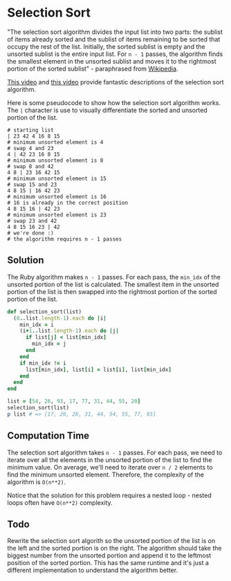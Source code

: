 # Selection Sort

"The selection sort algorithm divides the input list into two parts: the sublist of items already sorted and the sublist of items remaining to be sorted that occupy the rest of the list. Initially, the sorted sublist is empty and the unsorted sublist is the entire input list. For `n - 1` passes, the algorithm finds the smallest element in the unsorted sublist and moves it to the rightmost portion of the sorted sublist" - paraphrased from [Wikipedia](https://en.wikipedia.org/wiki/Selection_sort).

[This video](https://www.youtube.com/watch?v=f8hXR_Hvybo) and [this video](https://www.youtube.com/watch?v=GUDLRan2DWM) provide fantastic descriptions of the selection sort algorithm.

Here is some pseudocode to show how the selection sort algorithm works.  The `|` character is use to visually differentiate the sorted and unsorted portion of the list.

```
# starting list
| 23 42 4 16 8 15
# minimum unsorted element is 4
# swap 4 and 23
4 | 42 23 16 8 15
# minimum unsorted element is 8
# swap 8 and 42
4 8 | 23 16 42 15
# minimum unsorted element is 15
# swap 15 and 23
4 8 15 | 16 42 23
# minimum unsorted element is 16
# 16 is already in the correct position
4 8 15 16 | 42 23
# minimum unsorted element is 23
# swap 23 and 42
4 8 15 16 23 | 42
# we're done :)
# the algorithm requires n - 1 passes
```

## Solution

The Ruby algorithm makes `n - 1` passes.  For each pass, the `min_idx` of the unsorted portion of the list is calculated.  The smallest item in the unsorted portion of the list is then swapped into the rightmost portion of the sorted portion of the list.

```ruby
def selection_sort(list)
  (0..list.length-1).each do |i|
    min_idx = i
    (i+1..list.length-1).each do |j|
      if list[j] < list[min_idx]
        min_idx = j
      end
    end
    if min_idx != i
      list[min_idx], list[i] = list[i], list[min_idx]
    end
  end
end

list = [54, 26, 93, 17, 77, 31, 44, 55, 20]
selection_sort(list)
p list # => [17, 20, 26, 31, 44, 54, 55, 77, 93]
```

## Computation Time

The selection sort algorithm takes `n - 1` passes.  For each pass, we need to iterate over all the elements in the unsorted portion of the list to find the minimum value.  On average, we'll need to iterate over `n / 2` elements to find the minimum unsorted element.  Therefore, the complexity of the algorithm is `O(n**2)`.

Notice that the solution for this problem requires a nested loop - nested loops often have `O(n**2)` complexity.

## Todo

Rewrite the selection sort algorith so the unsorted portion of the list is on the left and the sorted portion is on the right.  The algorithm should take the biggest number from the unsorted portion and append it to the leftmost position of the sorted portion.  This has the same runtime and it's just a different implementation to understand the algorithm better.

